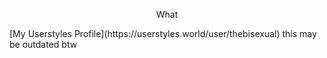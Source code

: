 <p style="text-align: center;">What</p>
[My Userstyles Profile](https://userstyles.world/user/thebisexual) this may be outdated btw
